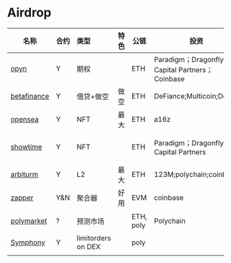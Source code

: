 # Airdrop

| 名称                                    | 合约 | 类型               | 特色 | 公链      | 投资                                           | 用户量  | 锁仓 | 成本            | 信息更新时间 | 备注              | who                    |
| --------------------------------------- | ---- | :----------------- | ---- | --------- | ---------------------------------------------- | ------- | ---- | --------------- | ------------ | ----------------- | ---------------------- |
| [opyn](https://www.opyn.co/)            | Y    | 期权               |      | ETH       | Paradigm；Dragonfly Capital Partners；Coinbase | 11739   | 83M  | 0.015（gas 60） | 21.10.5      | discord说没有空投 | {1-8}.[10u].a.ETH.9.10 |
| [betafinance](https://betafinance.org/) | Y    | 借贷+做空          | 做空 | ETH       | DeFiance;Multicoin;Delphi                      | 4282    | 20M  | 0.015(gas)      | 21.10.5      | 9.29结束快照      | {1,4-8}.a.ETH.9        |
| [opensea](https://opensea.io/)          | Y    | NFT                | 最大 | ETH       | a16z                                           | 912,550 |      |                 | 21.10.5      | 买卖多次          | {1}.a.ETH.9            |
| [showtime](https://tryshowtime.com/)    | Y    | NFT                |      | ETH       | Paradigm；Dragonfly Capital Partners           |         |      | 0               | 21.10.5      | 免gas费铸造nft    | {1-17}.a.poly.9        |
| [arbiturm](https://bridge.arbitrum.io/) | Y    | L2                 | 最大 | ETH       | 123M;polychain;coinbase                        |         | 14B  |                 | 21.10.5      |                   | {1,5,7,8}.a.eth.9      |
| [zapper](zapper.fi)                     | Y&N  | 聚合器             | 好用 | EVM       | coinbase                                       | 巨大    | 0    | 很低            | 21.10.5      | 可以多刷          | {1,4,5,6}.a.poly.8     |
| [polymarket](https://polymarket.com/)   | ?    | 预测市场           |      | ETH, poly | Polychain                                      |         |      | 一次交易约$3    | 21.10.6      | 是平台手续费      | {1}.e.poly             |
| [Symphony](https://symphony.finance/)   | Y    | limitorders on DEX |      | poly      |                                                |         |      | 很低            | 21.10.6      |                   | {1}.e.poly             |
|                                         |      |                    |      |           |                                                |         |      |                 |              |                   |                        |

